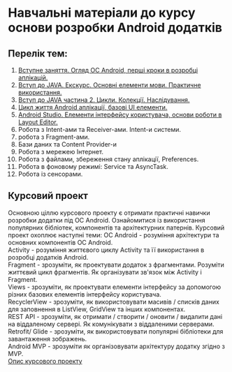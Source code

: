 # Навчальні матеріали до курсу основи розробки Android додатків

## Перелік тем:
1) [Вступне заняття. Огляд ОС Android, перші кроки в розробці аплікацій.](0_intro.md)<br> 
2) [Вступ до JAVA. Екскурс. Основні елементи мови. Практичне використання.](1_java_part1.md)<br>
3) [Вступ до JAVA частина 2. Цикли. Колекції. Наслідування.](2_java_part2.md)<br>
4) [Цикл життя Android аплікації, базові UI елементи.](3_activity_lifecycle_ui.md)<br>
5) [Android Studio. Елементи інтерфейсу користувача, основи роботи в Layout Editor.](4_layout_editor.md)<br>
6) Робота з Intent-ами та Receiver-ами. Intent-и системи.<br>
7) робота з Fragment-ами.<br>
8) Бази даних та Content Provider-и<br>
9) Робота з мережею Інтернет.<br>
10) Робота з файлами, збереження стану аплікації, Preferences.<br>
11) Робота в фоновому режимі: Service та AsyncTask.<br>
12) Робота із сенсорами.<br>

## Курсовий проект
Основною ціллю курсового проекту є отримати практичні навички розробки додатки під ОС Android. Ознайомитися із використання популярних бібліотек, компонентів та архітектурних патернів. Курсовий проект охоплює наступні теми:
ОС Android - розуміння архітектури та основних компонентів ОС Android.<br>
Activity - розуміння життєвого циклу Activity та її використання в розробці додатків Android.<br>
Fragment - зрозуміти, як проектувати додаток з фрагментами. Розуміти життєвий цикл фрагментів. Як організувати зв'язок між Activity і Fragment.<br>
Views - зрозуміти, як проектувати елементи інтерфейсу за допомогою різних базових елементів інтерфейсу користувача.<br>
RecyclerView - зрозуміти, як використовувати масивів / списків даних для заповнення в ListView, GridView та інших компонентах.<br>
REST API - зрозуміти, як отримати / створити / оновити / видалити дані на віддаленому сервері. Як комунікувати з віддаленими серверами.<br>
Retrofit/ Glide - зрозуміти, як використовувати популярні бібліотеки для завантаження зображень.<br>
Android MVP - зрозуміти як організовувати архітектуру додатку згідно з MVP.<br>
[Опис курсового проекту](https://docs.google.com/document/d/14UDe7SXd2zrWBW0XNbPjL5oz43zMdSm6IjXCbADizDA/edit?usp=sharing)